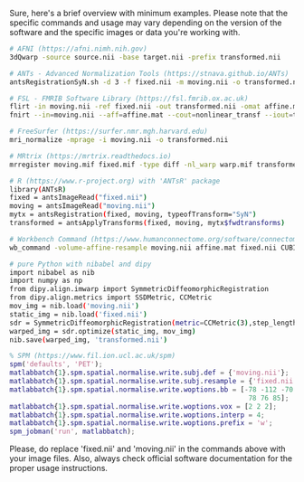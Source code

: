 Sure, here's a brief overview with minimum examples. Please note that the specific commands and usage may vary depending on the version of the software and the specific images or data you're working with.

```bash
# AFNI (https://afni.nimh.nih.gov)
3dQwarp -source source.nii -base target.nii -prefix transformed.nii

# ANTs - Advanced Normalization Tools (https://stnava.github.io/ANTs)
antsRegistrationSyN.sh -d 3 -f fixed.nii -m moving.nii -o transformed.nii

# FSL - FMRIB Software Library (https://fsl.fmrib.ox.ac.uk)
flirt -in moving.nii -ref fixed.nii -out transformed.nii -omat affine.mat
fnirt --in=moving.nii --aff=affine.mat --cout=nonlinear_transf --iout=transformed.nii --ref=fixed.nii

# FreeSurfer (https://surfer.nmr.mgh.harvard.edu)
mri_normalize -mprage -i moving.nii -o transformed.nii 

# MRtrix (https://mrtrix.readthedocs.io)
mrregister moving.mif fixed.mif -type diff -nl_warp warp.mif transformed.mif

# R (https://www.r-project.org) with 'ANTsR' package
library(ANTsR)
fixed = antsImageRead("fixed.nii")
moving = antsImageRead("moving.nii")
mytx = antsRegistration(fixed, moving, typeofTransform="SyN")
transformed = antsApplyTransforms(fixed, moving, mytx$fwdtransforms)

# Workbench Command (https://www.humanconnectome.org/software/connectome-workbench)
wb_command -volume-affine-resample moving.nii affine.mat fixed.nii CUBIC transformed.nii

# pure Python with nibabel and dipy
import nibabel as nib
import numpy as np
from dipy.align.imwarp import SymmetricDiffeomorphicRegistration
from dipy.align.metrics import SSDMetric, CCMetric
mov_img = nib.load('moving.nii')
static_img = nib.load('fixed.nii')
sdr = SymmetricDiffeomorphicRegistration(metric=CCMetric(3),step_length=0.25, level_iters=[10], inv_iter=5)
warped_img = sdr.optimize(static_img, mov_img)
nib.save(warped_img, 'transformed.nii')
```

```matlab
% SPM (https://www.fil.ion.ucl.ac.uk/spm)
spm('defaults', 'PET');
matlabbatch{1}.spm.spatial.normalise.write.subj.def = {'moving.nii'};
matlabbatch{1}.spm.spatial.normalise.write.subj.resample = {'fixed.nii'};
matlabbatch{1}.spm.spatial.normalise.write.woptions.bb = [-78 -112 -70
                                                           78 76 85];
matlabbatch{1}.spm.spatial.normalise.write.woptions.vox = [2 2 2];
matlabbatch{1}.spm.spatial.normalise.write.woptions.interp = 4;
matlabbatch{1}.spm.spatial.normalise.write.woptions.prefix = 'w';
spm_jobman('run', matlabbatch);
```
Please, do replace 'fixed.nii' and 'moving.nii' in the commands above with your image files. Also, always check official software documentation for the proper usage instructions.